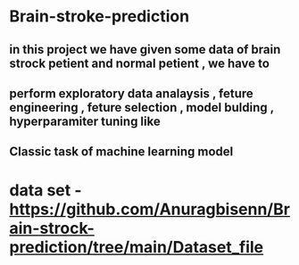 # Brain-stroke-prediction
## in this project we have given some data of brain strock petient and normal petient , we have to 
## perform exploratory data analaysis , feture engineering , feture selection , model bulding , hyperparamiter tuning like 
## Classic task of machine learning model 

# data set -  https://github.com/Anuragbisenn/Brain-strock-prediction/tree/main/Dataset_file
